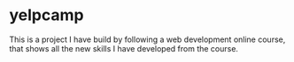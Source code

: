# yelpcamp
This is a project I have build by following a web development online course, that shows all the new skills I have developed from the course.
